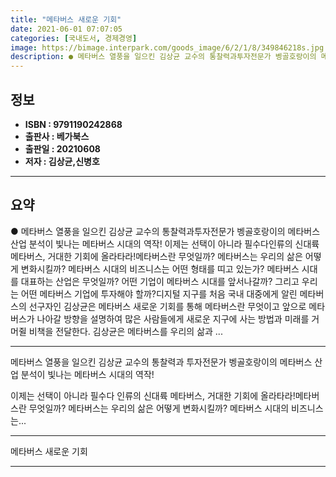 ```yaml
---
title: "메타버스 새로운 기회"
date: 2021-06-01 07:07:05
categories: [국내도서, 경제경영]
image: https://bimage.interpark.com/goods_image/6/2/1/8/349846218s.jpg
description: ● 메타버스 열풍을 일으킨 김상균 교수의 통찰력과투자전문가 벵골호랑이의 메타버스 산업 분석이 빛나는 메타버스 시대의 역작! 이제는 선택이 아니라 필수다인류의 신대륙 메타버스, 거대한 기회에 올라타라!메타버스란 무엇일까? 메타버스는 우리의 삶은 어떻게 변화시킬까? 메타버스 시대의 비즈니
---
```


## **정보**

- **ISBN : 9791190242868**
- **출판사 : 베가북스**
- **출판일 : 20210608**
- **저자 : 김상균,신병호**

------



## **요약**

●  메타버스 열풍을 일으킨 김상균 교수의 통찰력과투자전문가 벵골호랑이의 메타버스 산업 분석이 빛나는 메타버스 시대의 역작! 이제는 선택이 아니라 필수다인류의 신대륙 메타버스, 거대한 기회에 올라타라!메타버스란 무엇일까? 메타버스는 우리의 삶은 어떻게 변화시킬까? 메타버스 시대의 비즈니스는 어떤 형태를 띠고 있는가? 메타버스 시대를 대표하는 산업은 무엇일까? 어떤 기업이 메타버스 시대를 앞서나갈까? 그리고 우리는 어떤 메타버스 기업에 투자해야 할까?디지털 지구를 처음 국내 대중에게 알린 메타버스의 선구자인 김상균은 메타버스 새로운 기회를 통해 메타버스란 무엇이고 앞으로 메타버스가 나아갈 방향을 설명하여 많은 사람들에게 새로운 지구에 사는 방법과 미래를 거머쥘 비책을 전달한다. 김상균은 메타버스를 우리의 삶과 ...

------

메타버스 열풍을 일으킨 김상균 교수의 통찰력과
투자전문가 벵골호랑이의 메타버스 산업 분석이 빛나는 메타버스 시대의 역작! 

이제는 선택이 아니라 필수다
인류의 신대륙 메타버스, 거대한 기회에 올라타라!메타버스란 무엇일까? 메타버스는 우리의 삶은 어떻게 변화시킬까? 메타버스 시대의 비즈니스는... 

------


메타버스 새로운 기회 

------


